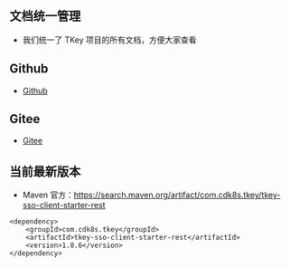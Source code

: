 

## 文档统一管理

- 我们统一了 TKey 项目的所有文档，方便大家查看

## Github

- [Github](https://github.com/cdk8s/tkey-docs)

## Gitee

- [Gitee](https://gitee.com/cdk8s/tkey-docs)

## 当前最新版本

- Maven 官方：<https://search.maven.org/artifact/com.cdk8s.tkey/tkey-sso-client-starter-rest>

```
<dependency>
    <groupId>com.cdk8s.tkey</groupId>
    <artifactId>tkey-sso-client-starter-rest</artifactId>
    <version>1.0.6</version>
</dependency>
```